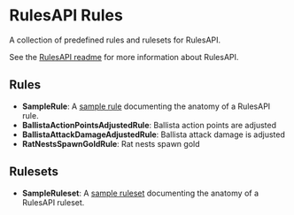 # RulesAPI Rules

A collection of predefined rules and rulesets for RulesAPI.

See the [RulesAPI readme](../RulesAPI/README.md) for more information about
RulesAPI.

## Rules

- **SampleRule**: A [sample rule](Rule/SampleRule.cs) documenting the anatomy
  of a RulesAPI rule.
- **BallistaActionPointsAdjustedRule**: Ballista action points are adjusted
- **BallistaAttackDamageAdjustedRule**: Ballista attack damage is adjusted
- **RatNestsSpawnGoldRule**: Rat nests spawn gold

## Rulesets

- **SampleRuleset**: A [sample ruleset](Ruleset/SampleRuleset.cs) documenting
  the anatomy of a RulesAPI ruleset.
